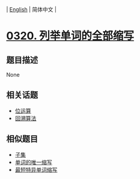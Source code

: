 
| [English](README_EN.md) | 简体中文 |
# [0320. 列举单词的全部缩写](https://leetcode-cn.com/problems/generalized-abbreviation/)
## 题目描述
None
## 相关话题
- [位运算](https://leetcode-cn.com/tag/bit-manipulation)
- [回溯算法](https://leetcode-cn.com/tag/backtracking)
## 相似题目
- [子集](../subsets/README.md)
- [单词的唯一缩写](../unique-word-abbreviation/README.md)
- [最短特异单词缩写](../minimum-unique-word-abbreviation/README.md)
